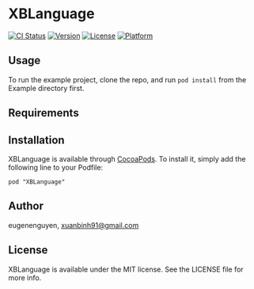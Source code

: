 # XBLanguage

[![CI Status](http://img.shields.io/travis/eugenenguyen/XBLanguage.svg?style=flat)](https://travis-ci.org/eugenenguyen/XBLanguage)
[![Version](https://img.shields.io/cocoapods/v/XBLanguage.svg?style=flat)](http://cocoadocs.org/docsets/XBLanguage)
[![License](https://img.shields.io/cocoapods/l/XBLanguage.svg?style=flat)](http://cocoadocs.org/docsets/XBLanguage)
[![Platform](https://img.shields.io/cocoapods/p/XBLanguage.svg?style=flat)](http://cocoadocs.org/docsets/XBLanguage)

## Usage

To run the example project, clone the repo, and run `pod install` from the Example directory first.

## Requirements

## Installation

XBLanguage is available through [CocoaPods](http://cocoapods.org). To install
it, simply add the following line to your Podfile:

    pod "XBLanguage"

## Author

eugenenguyen, xuanbinh91@gmail.com

## License

XBLanguage is available under the MIT license. See the LICENSE file for more info.

